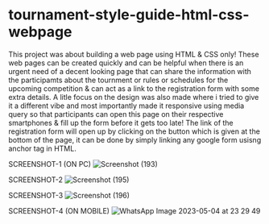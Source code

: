 # tournament-style-guide-html-css-webpage
This project was about building a web page using HTML & CSS only! These web pages can be created quickly and can be helpful when there is an urgent need of a decent looking page that can share the information with the participamts about the tournment or rules or schedules for the upcoming competition & can act as a link to the registration form with some extra details. A litle focus on the design was also made where i tried to give it a different vibe and most importantly made it responsive using media query so that participants can open this page on their respective smartphones & fill up the form before it gets too late! The link of the registration form will open up by clicking on the button which is given at the bottom of the page, it can be done by simply linking any google form usisng anchor tag in HTML.

SCREENSHOT-1 (ON PC)
![Screenshot (193)](https://user-images.githubusercontent.com/97697722/236295728-fb6d516b-cbc6-4bf2-bc78-e1355c71e365.png)

SCREENSHOT-2
![Screenshot (195)](https://user-images.githubusercontent.com/97697722/236296936-e90208d6-fea9-402d-ba4e-4f5611d157ee.png)

SCREENSHOT-3
![Screenshot (196)](https://user-images.githubusercontent.com/97697722/236296666-949010c2-6f89-488c-96ea-ad33082ae45f.png)

SCREENSHOT-4 (ON MOBILE)
![WhatsApp Image 2023-05-04 at 23 29 49](https://user-images.githubusercontent.com/97697722/236298223-a32d7059-78af-4085-9045-7cde8bd1d05b.jpg)
